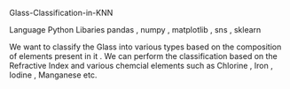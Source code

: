 Glass-Classification-in-KNN

Language  Python
Libaries  pandas , numpy , matplotlib , sns , sklearn


We want to classify the Glass into various types based on the composition of elements present in it .
We can perform the classification based on the Refractive Index and various chemcial elements such as Chlorine , Iron , Iodine , Manganese etc.

